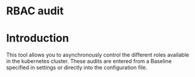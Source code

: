# RBAC audit
# Introduction

This tool allows you to asynchronously control the different roles available in the kubernetes cluster. These audits are entered from a Baseline specified in settings or directly into the configuration file. 
